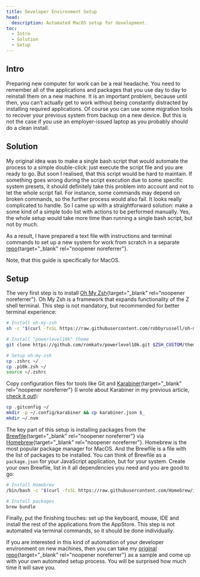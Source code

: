 ```yaml
---
title: Developer Environment Setup
head:
  description: Automated MacOS setup for development.
toc:
  - Intro
  - Solution
  - Setup
---
```


## Intro

Preparing new computer for work can be a real headache. You need to remember all of the applications and packages that you use day to day to reinstall them on a new machine. It is an important problem, because until then, you can’t actually get to work without being constantly distracted by installing required applications. Of course you can use some migration tools to recover your previous system from backup on a new device. But this is not the case if you use an employer-issued laptop as you probably should do a clean install.

## Solution

My original idea was to make a single bash script that would automate the process to a simple double-click: just execute the script file and you are ready to go. But soon I realised, that this script would be hard to maintain. If something goes wrong during the script execution due to some specific system presets, it should definitely take this problem into account and not to let the whole script fail. For instance, some commands may depend on broken commands, so the further process would also fail. It looks really complicated to handle. So I came up with a straightforward solution: make a some kind of a simple todo list with actions to be performed manually. Yes, the whole setup would take more time than running a single bash script, but not by much.

As a result, I have prepared a text file with instructions and terminal commands to set up a new system for work from scratch in a separate [repo](https://github.com/kirillunlimited/dev-env){target="\_blank" rel="noopener noreferrer"}.

Note, that this guide is specifically for MacOS.

## Setup

The very first step is to install [Oh My Zsh](https://ohmyz.sh/){target="\_blank" rel="noopener noreferrer"}. Oh My Zsh is a framework that expands functionality of the Z shell terminal. This step is not mandatory, but recommended for better terminal experience:

```bash
# Install oh-my-zsh
sh -c "$(curl -fsSL https://raw.githubusercontent.com/robbyrussell/oh-my-zsh/master/tools/install.sh)"

# Install "powerlevel10k" theme
git clone https://github.com/romkatv/powerlevel10k.git $ZSH_CUSTOM/themes/powerlevel10k

# Setup oh-my-zsh
cp .zshrc ~/
cp .p10k.zsh ~/
source ~/.zshrc
```

Copy configuration files for tools like Git and [Karabiner](https://karabiner-elements.pqrs.org/){target="\_blank" rel="noopener noreferrer"} (I wrote about Karabiner in my previous article, [check it out](/blog/enhanced-keyboard-navigation/)):

```bash
cp .gitconfig ~/
mkdir -p ~/.config/karabiner && cp karabiner.json $_
mkdir ~/.nvm
```

The key part of this setup is installing packages from the [Brewfile](https://github.com/kirillunlimited/dev-env/blob/master/Brewfile){target="\_blank" rel="noopener noreferrer"} via [Homebrew](https://brew.sh/){target="\_blank" rel="noopener noreferrer"}. Homebrew is the most popular package manager for MacOS. And the Brewfile is a file with the list of packages to be installed. You can think of Brewfile as a `package.json` for your JavaScript application, but for your system. Create your own Brewfile, list in it all dependencies you need and you are good to go:

```bash
# Install Homebrew
/bin/bash -c "$(curl -fsSL https://raw.githubusercontent.com/Homebrew/install/master/install.sh)"

# Install packages
brew bundle
```

Finally, put the finishing touches: set up the keyboard, mouse, IDE and install the rest of the applications from the AppStore. This step is not automated via terminal commands, so it should be done individually.

If you are interested in this kind of automation of your developer environment on new machines, then you can take my [original repo](https://github.com/kirillunlimited/dev-env){target="\_blank" rel="noopener noreferrer"} as a sample and come up with your own automated setup process. You will be surprised how much time it will save you.
